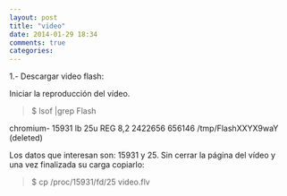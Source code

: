 ```yaml
---
layout: post
title: "video"
date: 2014-01-29 18:34
comments: true
categories: 
---
```

1.- Descargar video flash:

Iniciar la reproducción del vídeo. 

>$ lsof |grep Flash 

chromium- 15931 lb 25u REG 8,2 2422656 656146 /tmp/FlashXXYX9waY (deleted) 

Los datos que interesan son: 15931 y 25. Sin cerrar la página del vídeo y una vez finalizada su carga copiarlo: 

>$ cp /proc/15931/fd/25 video.flv 


